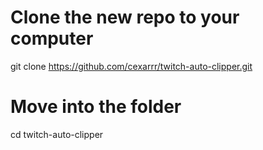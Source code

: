 # Clone the new repo to your computer
git clone https://github.com/cexarrr/twitch-auto-clipper.git
# Move into the folder
cd twitch-auto-clipper
